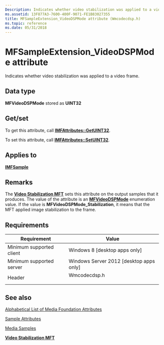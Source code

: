 ```yaml
---
Description: Indicates whether video stabilization was applied to a video frame.
ms.assetid: 13F877A3-7600-400F-9071-FE1B83027355
title: MFSampleExtension_VideoDSPMode attribute (Wmcodecdsp.h)
ms.topic: reference
ms.date: 05/31/2018
---
```


# MFSampleExtension\_VideoDSPMode attribute

Indicates whether video stabilization was applied to a video frame.

## Data type

**MFVideoDSPMode** stored as **UINT32**

## Get/set

To get this attribute, call [**IMFAttributes::GetUINT32**](/windows/desktop/api/mfobjects/nf-mfobjects-imfattributes-getuint32).

To set this attribute, call [**IMFAttributes::SetUINT32**](/windows/desktop/api/mfobjects/nf-mfobjects-imfattributes-setuint32).

## Applies to

[**IMFSample**](/windows/desktop/api/mfobjects/nn-mfobjects-imfsample)

## Remarks

The [**Video Stabilization MFT**](video-stabilization-mft.md) sets this attribute on the output samples that it produces. The value of the attribute is an [**MFVideoDSPMode**](/windows/desktop/api/wmcodecdsp/ne-wmcodecdsp-mfvideodspmode) enumeration value. If the value is **MFVideoDSPMode\_Stabilization**, it means that the MFT applied image stabilization to the frame.

## Requirements



| Requirement | Value |
|-------------------------------------|-----------------------------------------------------------------------------------------|
| Minimum supported client<br/> | Windows 8 \[desktop apps only\]<br/>                                              |
| Minimum supported server<br/> | Windows Server 2012 \[desktop apps only\]<br/>                                    |
| Header<br/>                   | <dl> <dt>Wmcodecdsp.h</dt> </dl> |



## See also

<dl> <dt>

[Alphabetical List of Media Foundation Attributes](alphabetical-list-of-media-foundation-attributes.md)
</dt> <dt>

[Sample Attributes](sample-attributes.md)
</dt> <dt>

[Media Samples](media-samples.md)
</dt> <dt>

[**Video Stabilization MFT**](video-stabilization-mft.md)
</dt> </dl>

 

 




